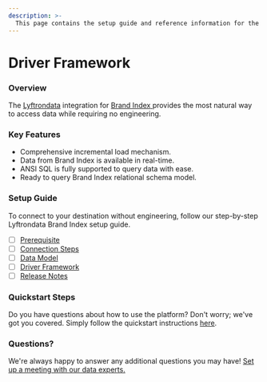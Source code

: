 ```yaml
---
description: >-
  This page contains the setup guide and reference information for the Brand Index source connector.
---
```


# Driver Framework

### Overview

The [Lyftrondata](https://www.lyftrondata.com/) integration for [Brand Index](https://www.lyftrondata.com/integration/brand-index/)[ ](https://www.lyftrondata.com/integration/brand-index/)provides the most natural way to access data while requiring no engineering.

### Key Features

* Comprehensive incremental load mechanism.
* Data from Brand Index is available in real-time.&#x20;
* ANSI SQL is fully supported to query data with ease.
* Ready to query Brand Index relational schema model.

### Setup Guide

To connect to your destination without engineering, follow our step-by-step Lyftrondata Brand Index setup guide.

* [ ] [Prerequisite](../../marketing-analytics/brand-index/prerequisite.md)
* [ ] [Connection Steps](../../marketing-analytics/brand-index/connection-steps.md)
* [ ] [Data Model](../../marketing-analytics/brand-index/data-model/)
* [ ] [Driver Framework](../../marketing-analytics/brand-index/driver-framework/)
* [ ] [Release Notes](../../marketing-analytics/brand-index/release-notes.md)

### Quickstart Steps

Do you have questions about how to use the platform? Don't worry; we've got you covered. Simply follow the quickstart instructions [here](../../../quickstart-steps.md).

### Questions? <a href="#questions" id="questions"></a>

We're always happy to answer any additional questions you may have! [Set up a meeting with our data experts.](https://www.lyftrondata.com/book-a-meeting/)


